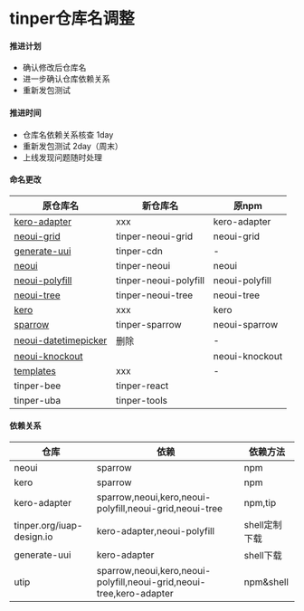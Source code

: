 # tinper仓库名调整

#### 推进计划

- 确认修改后仓库名
- 进一步确认仓库依赖关系
- 重新发包测试

#### 推进时间

- 仓库名依赖关系核查 1day
- 重新发包测试 2day（周末）
- 上线发现问题随时处理

#### 命名更改

| 原仓库名                                     | 新仓库名                  | 原npm           |
| ---------------------------------------- | --------------------- | -------------- |
| [kero-adapter](https://github.com/iuap-design/kero-adapter) | xxx                   | kero-adapter   |
| [neoui-grid](https://github.com/iuap-design/neoui-grid) | tinper-neoui-grid     | neoui-grid     |
| [generate-uui](https://github.com/iuap-design/generate-uui) | tinper-cdn            | -              |
| [neoui](https://github.com/iuap-design/neoui) | tinper-neoui          | neoui          |
| [neoui-polyfill](https://github.com/iuap-design/neoui-polyfill) | tinper-neoui-polyfill | neoui-polyfill |
| [neoui-tree](https://github.com/iuap-design/neoui-tree) | tinper-neoui-tree     | neoui-tree     |
| [kero](https://github.com/iuap-design/kero) | xxx                   | kero           |
| [sparrow](https://github.com/iuap-design/sparrow) | tinper-sparrow        | neoui-sparrow  |
| [neoui-datetimepicker](https://github.com/iuap-design/neoui-datetimepicker) | 删除                    | -              |
| [neoui-knockout](https://github.com/iuap-design/neoui-knockout) |                       | neoui-knockout |
| [templates](https://github.com/iuap-design/templates) | xxx                   | -              |
| tinper-bee                               | tinper-react          |                |
| tinper-uba                               | tinper-tools          |                |

#### 依赖关系

| 仓库                        | 依赖                                       | 依赖方法      |
| ------------------------- | ---------------------------------------- | --------- |
| neoui                     | sparrow                                  | npm       |
| kero                      | sparrow                                  | npm       |
| kero-adapter              | sparrow,neoui,kero,neoui-polyfill,neoui-grid,neoui-tree | npm,tip   |
| tinper.org/iuap-design.io | kero-adapter,neoui-polyfill              | shell定制下载 |
| generate-uui              | kero-adapter                             | shell下载   |
| utip                      | sparrow,neoui,kero,neoui-polyfill,neoui-grid,neoui-tree,kero-adapter | npm&shell |

